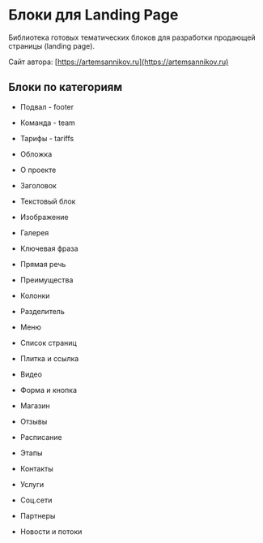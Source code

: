 Блоки для Landing Page
=====================

Библиотека готовых тематических блоков для разработки продающей страницы (landing page).

Сайт автора: [https://artemsannikov.ru](https://artemsannikov.ru)

Блоки по категориям
-----------------------------------

* Подвал - footer
* Команда - team
* Тарифы - tariffs


* Обложка
* О проекте
* Заголовок
* Текстовый блок
* Изображение
* Галерея
* Ключевая фраза
* Прямая речь
* Преимущества
* Колонки
* Разделитель
* Меню
* Список страниц
* Плитка и ссылка
* Видео
* Форма и кнопка
* Магазин
* Отзывы
* Расписание
* Этапы
* Контакты
* Услуги
* Соц.сети
* Партнеры
* Новости и потоки